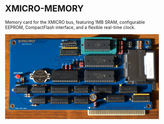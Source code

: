 # XMICRO-MEMORY

Memory card for the XMICRO bus, featuring 1MB SRAM, configurable EEPROM,
CompactFlash interface, and a flexible real-time clock.

![XMICRO-VDP](Images/XMICRO-MEMORY.jpg)
